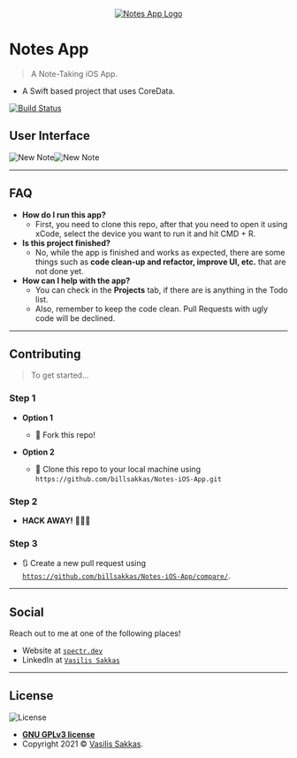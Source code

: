 <p align="center">
    <a href="https://github.com/billsakkas/Notes-iOS-App">
        <img src="https://github.com/billsakkas/Notes-iOS-App/raw/master/Assets/Images/Logo.png" title="Notes App Logo" alt="Notes App Logo">
    </a>
</p>

# Notes App

> A Note-Taking iOS App.
- A Swift based project that uses CoreData.

[![Build Status](http://img.shields.io/travis/badges/badgerbadgerbadger.svg?style=flat-square)](https://travis-ci.org/badges/badgerbadgerbadger) 
<!-- [![Dependency Status](http://img.shields.io/gemnasium/badges/badgerbadgerbadger.svg?style=flat-square)](https://gemnasium.com/badges/badgerbadgerbadger) 
[![Coverage Status](http://img.shields.io/coveralls/badges/badgerbadgerbadger.svg?style=flat-square)](https://coveralls.io/r/badges/badgerbadgerbadger) 
[![Code Climate](http://img.shields.io/codeclimate/github/badges/badgerbadgerbadger.svg?style=flat-square)](https://codeclimate.com/github/badges/badgerbadgerbadger)
[![Github Issues](http://githubbadges.herokuapp.com/badges/badgerbadgerbadger/issues.svg?style=flat-square)](https://github.com/badges/badgerbadgerbadger/issues)
[![Pending Pull-Requests](http://githubbadges.herokuapp.com/badges/badgerbadgerbadger/pulls.svg?style=flat-square)](https://github.com/badges/badgerbadgerbadger/pulls)
[![Gem Version](http://img.shields.io/gem/v/badgerbadgerbadger.svg?style=flat-square)](https://rubygems.org/gems/badgerbadgerbadger)
[![License](http://img.shields.io/:license-mit-blue.svg?style=flat-square)](http://badges.mit-license.org)
[![Badges](http://img.shields.io/:badges-9/9-ff6799.svg?style=flat-square)](https://github.com/badges/badgerbadgerbadger)
-->
<!-- For more on these wonderful ~~badgers~~ badges, refer to <a href="http://badges.github.io/badgerbadgerbadger/" target="_blank">`badgerbadgerbadger`</a>. -->

## User Interface

![New Note](http://g.recordit.co/Ria0fcj369.gif)![New Note](http://g.recordit.co/eKo4IBAp6y.gif)

<!-- http://g.recordit.co/ox7NyrcR0I.gif -->

---
<!--
## Table of Contents (Optional)

> If you're `README` has a lot of info, section headers might be nice.

- [Installation](#installation)
- [Features](#features)
- [Contributing](#contributing)
- [Team](#team)
- [FAQ](#faq)
- [Support](#support)
- [License](#license)

---
## Features
## Tests (Optional)

- Going into more detail on code and technologies used
- I utilized this nifty <a href="https://github.com/adam-p/markdown-here/wiki/Markdown-Cheatsheet" target="_blank">Markdown Cheatsheet</a> for this sample `README`.

---
-->
## FAQ

- **How do I run this app?**
    - First, you need to clone this repo, after that you need to open it using xCode, select the device you want to run it and hit CMD + R.
- **Is this project finished?**
    - No, while the app is finished and works as expected, there are some things such as **code clean-up and refactor, improve UI, etc.** that are not done yet. 
- **How can I help with the app?**
    - You can check in the **Projects** tab, if there are is anything in the Todo list.
    - Also, remember to keep the code clean. Pull Requests with ugly code will be declined.
---

## Contributing

> To get started...

### Step 1

- **Option 1**
    - 🍴 Fork this repo!

- **Option 2**
    - 👯 Clone this repo to your local machine using `https://github.com/billsakkas/Notes-iOS-App.git`

### Step 2

- **HACK AWAY!** 🔨🔨🔨

### Step 3

- 🔃 Create a new pull request using <a href="https://github.com/billsakkas/Notes-iOS-App/compare/" target="_blank">`https://github.com/billsakkas/Notes-iOS-App/compare/`</a>.

---

## Social

Reach out to me at one of the following places!

- Website at <a href="https://sakkas.me" target="_blank">`spectr.dev`</a>
- LinkedIn at <a href="https://www.linkedin.com/in/vasilis-sakkas-931764119/" target="_blank">`Vasilis Sakkas`</a>

---
<!--
## Donations

- You could include a <a href="https://cdn.rawgit.com/gratipay/gratipay-badge/2.3.0/dist/gratipay.png" target="_blank">Gratipay</a> link as well.

[![Support via Gratipay](https://cdn.rawgit.com/gratipay/gratipay-badge/2.3.0/dist/gratipay.png)](https://gratipay.com/fvcproductions/)


---
-->
<!-- https://img.shields.io/github/license/billsakkas/Notes-iOS-App.svg?style=for-the-badge -->
## License

![License](https://img.shields.io/github/license/billsakkas/Notes-iOS-App.svg?style=for-the-badge)
- **[GNU GPLv3 license](https://choosealicense.com/licenses/gpl-3.0/)**
- Copyright 2021 © <a href="http://sakkas.me" target="_blank">Vasilis Sakkas</a>.
